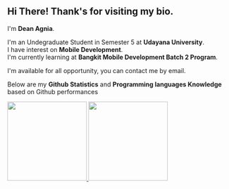Hi There! Thank's for visiting my bio.
--
I'm **Dean Agnia**.

I'm an Undegraduate Student in Semester 5 at **Udayana University**.\
I have interest on **Mobile Development**.\
I'm currently learning at **Bangkit Mobile Development Batch 2 Program**.

I'm available for all opportunity, you can contact me by email.

Below are my **Github Statistics** and **Programming languages Knowledge** based on Github performances



<p align="left">
<a href="https://github.com/akangromeo">
  <img height="180em" src="https://github-readme-stats-eight-theta.vercel.app/api?username=akangromeo&show_icons=true&theme=algolia&include_all_commits=true&count_private=true"/>
  <img height="180em" src="https://github-readme-stats-eight-theta.vercel.app/api/top-langs/?username=akangromeo&layout=compact&langs_count=8&theme=algolia"/>
</a>
</p>
